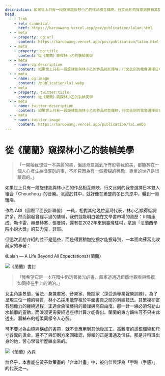 ```yaml
---
description: 如果世上只有一段旋律能與林小乙的作品相互輝映，行文此刻的我會選擇日本雙人組合「Chouchou」的音樂
head:
  - - link
    - rel: canonical
      href: https://haruowang.vercel.app/pov/publication/lalan.html
  - - meta
    - property: og:url
      content: https://haruowang.vercel.app/pov/publication/lalan.html
  - - meta
    - property: og:title
      content: 從《蘭蘭》窺探林小乙的裝幀美學
  - - meta
    - name: og:description
      content: 如果世上只有一段旋律能與林小乙的作品相互輝映，行文此刻的我會選擇日本雙人組合「Chouchou」的音樂
  - - meta
    - name: og:image
      content: /publication/la1.webp
  - - meta
    - property: twitter:title
      content: 從《蘭蘭》窺探林小乙的裝幀美學
  - - meta
    - name: twitter:description
      content: 如果世上只有一段旋律能與林小乙的作品相互輝映，行文此刻的我會選擇日本雙人組合「Chouchou」的音樂
  - - meta
    - name: twitter:image
      content: https://haruowang.vercel.app/publication/la1.webp
---
```


# 從《蘭蘭》窺探林小乙的裝幀美學

<p><Badge type="info" text="🌳 Evergreen" /></P>

> 「一開始我想做一本美麗的書，但逐漸意識到所有影響我的美，都能夠在一個人心裡成為很深刻的事，不能只因為有一個糢糊的興趣。專業的世界是很嚴肅的。」

如果世上只有一段旋律能與林小乙的作品相互輝映，行文此刻的我會選擇日本雙人組合「Chouchou」的音樂。沉浸於其中，就好像在蕭瑟的冬日荒原中，曬到一絲暖陽。

作為 AGI（國際平面設計聯盟） 一員，相對其他幾位臺灣代表，林小乙顯得低調許多。然而論起曾經手過的裝幀，我們就能明白她在文學書市場的資歷：川端康成、勒卡雷、赫曼赫塞、張曼娟，還有在2022年來到臺灣駐村，拿過「法蘭西學院小說大獎」的艾力克．菲耶。

但這次我想介紹的並不是這些，而是得要稍加挖掘才能搜尋到，一本面向蘇富比收藏家的專著：

《Lalan — A Life Beyond All Expectations》（蘭蘭）

![《蘭蘭》書封](/publication/la1.webp)
 
> 「我希望它是一本在暗中仍透著微光的書，藏家透過近距離地觀看與觸摸，如同捧在手上的湖泊。」

女主角謝景蘭，留法，身兼畫家、音樂家、舞蹈家（還受過專業聲樂訓練）。為了呈現三位一體的特質，林小乙採用能穿梭於平面書頁之間的刺繡技法。其繁複卻富有想像力的纏繞過程，正適合象徵藝術的嚴謹與高自由度。那一針一線必須勾勒山水輪廓的靈動，而浪漫更需要經過座標計算才能得出。蘭蘭的東方韻味可不只由此透出，蠶絲布的輕柔同樣令人心醉。
 
可不要以為由縫線構成的書冊，就不會應用到其他後加工。高難度的燙銀細線和尺寸各異的燙金，避不了與印刷方來回確認，仰賴的正是溝通及信任。那是非科班出身的她，苦心學習所歷練出來的。

![《蘭蘭》內頁](/publication/la2.webp)

無怪乎，本書能在黃子欽策畫的「台本計畫」中，被何佳興評為「手路（手感）」的代表之一。
